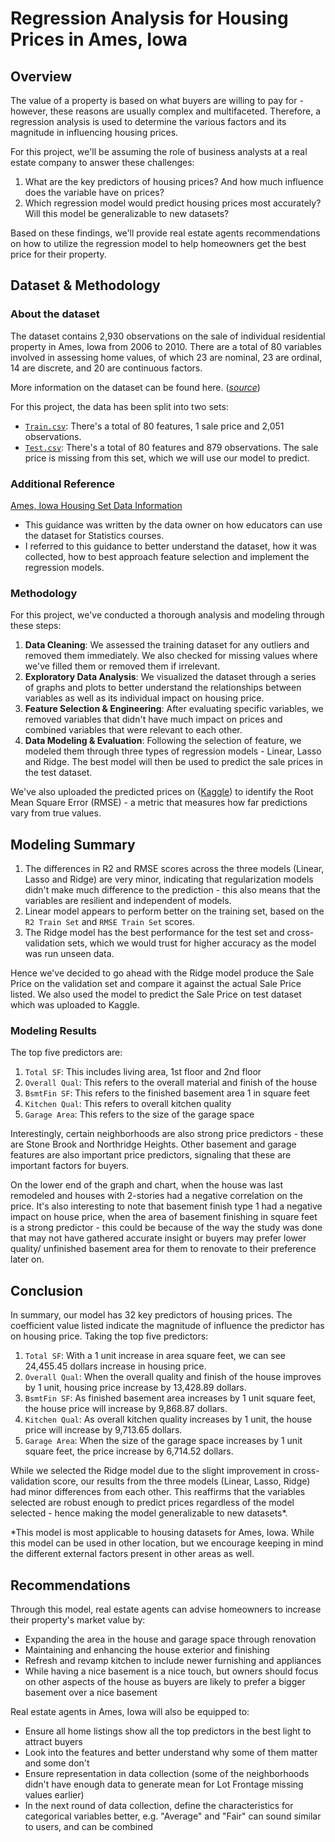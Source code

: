 # Regression Analysis for Housing Prices in Ames, Iowa

## Overview
The value of a property is based on what buyers are willing to pay for - however, these reasons are usually complex and multifaceted. Therefore, a regression analysis is used to determine the various factors and its magnitude in influencing housing prices. 

For this project, we'll be assuming the role of business analysts at a real estate company to answer these challenges:
1. What are the key predictors of housing prices? And how much influence does the variable have on prices?
2. Which regression model would predict housing prices most accurately? Will this model be generalizable to new datasets?

Based on these findings, we'll provide real estate agents recommendations on how to utilize the regression model to help homeowners get the best price for their property. 

## Dataset & Methodology

### About the dataset
The dataset contains 2,930 observations on the sale of individual residential property in Ames, Iowa from 2006 to 2010. There are a total of 80 variables involved in assessing home values, of which 23 are nominal, 23 are ordinal, 14 are discrete, and 20 are continuous factors. 

More information on the dataset can be found here. ([*source*](http://jse.amstat.org/v19n3/decock/DataDocumentation.txt))

For this project, the data has been split into two sets:
- [`Train.csv`](../datasets/train.csv): There's a total of 80 features, 1 sale price and 2,051 observations.
- [`Test.csv`](../datasets/test.csv): There's a total of 80 features and 879 observations. The sale price is missing from this set, which we will use our model to predict. 

### Additional Reference
[Ames, Iowa Housing Set Data Information](http://jse.amstat.org/v19n3/decock.pdf)
- This guidance was written by the data owner on how educators can use the dataset for Statistics courses. 
- I referred to this guidance to better understand the dataset, how it was collected, how to best approach feature selection and implement the regression models.

### Methodology
For this project, we've conducted a thorough analysis and modeling through these steps:
1. **Data Cleaning**: We assessed the training dataset for any outliers and removed them immediately. We also checked for missing values where we've filled them or removed them if irrelevant.
2. **Exploratory Data Analysis**: We visualized the dataset through a series of graphs and plots to better understand the relationships between variables as well as its individual impact on housing price.
3. **Feature Selection & Engineering**: After evaluating specific variables, we removed variables that didn't have much impact on prices and combined variables that were relevant to each other.
4. **Data Modeling & Evaluation**: Following the selection of feature, we modeled them through three types of regression models - Linear, Lasso and Ridge. The best model will then be used to predict the sale prices in the test dataset. 

We've also uploaded the predicted prices on ([Kaggle](https://www.kaggle.com/competitions/dsi-us-11-project-2-regression-challenge)) to identify the Root Mean Square Error (RMSE) - a metric that measures how far predictions vary from true values.

## Modeling Summary
1. The differences in R2 and RMSE scores across the three models (Linear, Lasso and Ridge) are very minor, indicating that regularization models didn't make much difference to the prediction - this also means that the variables are resilient and independent of models.
2. Linear model appears to perform better on the training set, based on the `R2 Train Set` and `RMSE Train Set` scores.
3. The Ridge model has the best performance for the test set and cross-validation sets, which we would trust for higher accuracy as the model was run unseen data.

Hence we've decided to go ahead with the Ridge model produce the Sale Price on the validation set and compare it against the actual Sale Price listed. We also used the model to predict the Sale Price on test dataset which was uploaded to Kaggle.

### Modeling Results
The top five predictors are: 
1. `Total SF`: This includes living area, 1st floor and 2nd floor
2. `Overall Qual`: This refers to the overall material and finish of the house
3. `BsmtFin SF`: This refers to the finished basement area 1 in square feet
4. `Kitchen Qual`: This refers to overall kitchen quality
5. `Garage Area`: This refers to the size of the garage space

Interestingly, certain neighborhoods are also strong price predictors - these are Stone Brook and Northridge Heights. Other basement and garage features are also important price predictors, signaling that these are important factors for buyers.

On the lower end of the graph and chart, when the house was last remodeled and houses with 2-stories had a negative correlation on the price. It's also interesting to note that basement finish type 1 had a negative impact on house price, when the area of basement finishing in square feet is a strong predictor - this could be because of the way the study was done that may not have gathered accurate insight or buyers may prefer lower quality/ unfinished basement area for them to renovate to their preference later on.

## Conclusion
In summary, our model has 32 key predictors of housing prices. The coefficient value listed indicate the magnitude of influence the predictor has on housing price. Taking the top five predictors:
1. `Total SF`: With a 1 unit increase in area square feet, we can see 24,455.45 dollars increase in housing price.
2. `Overall Qual`: When the overall quality and finish of the house improves by 1 unit, housing price increase by 13,428.89 dollars.
3. `BsmtFin SF`: As finished basement area increases by 1 unit square feet, the house price will increase by 9,868.87 dollars.
4. `Kitchen Qual`: As overall kitchen quality increases by 1 unit, the house price will increase by 9,713.65 dollars.
5. `Garage Area`: When the size of the garage space increases by 1 unit square feet, the price increase by 6,714.52 dollars. 

While we selected the Ridge model due to the slight improvement in cross-validation score, our results from the three models (Linear, Lasso, Ridge) had minor differences from each other. This reaffirms that the variables selected are robust enough to predict prices regardless of the model selected - hence making the model generalizable to new datasets*.

*This model is most applicable to housing datasets for Ames, Iowa. While this model can be used in other location, but we encourage keeping in mind the different external factors present in other areas as well.

## Recommendations
Through this model, real estate agents can advise homeowners to increase their property's market value by:
- Expanding the area in the house and garage space through renovation
- Maintaining and enhancing the house exterior and finishing 
- Refresh and revamp kitchen to include newer furnishing and appliances
- While having a nice basement is a nice touch, but owners should focus on other aspects of the house as buyers are likely to prefer a bigger basement over a nice basement

Real estate agents in Ames, Iowa will also be equipped to:
- Ensure all home listings show all the top predictors in the best light to attract buyers 
- Look into the features and better understand why some of them matter and some don't
- Ensure representation in data collection (some of the neighborhoods didn't have enough data to generate mean for Lot Frontage missing values earlier)
- In the next round of data collection, define the characteristics for categorical variables better, e.g. "Average" and "Fair" can sound similar to users, and can be combined



